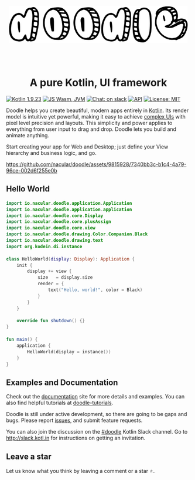 <div style="text-align:center"><img src="docs/img/doodle.svg" alt="doodle" style="height:100px;margin-bottom:50px"></div>
<div style="text-align:center"><h1>A pure Kotlin, UI framework</h1></div>

[![Kotlin 1.9.23](https://img.shields.io/badge/Kotlin_1.9.23-blue.svg?style=for-the-badge&logo=kotlin&logoColor=white)](http://kotlinlang.org)
[![JS Wasm, JVM](https://img.shields.io/badge/JS%2C_Wasm%2C_JVM-purple?style=for-the-badge&logo=kotlin&logoColor=white)](https://kotlinlang.org/docs/js-overview.html)
[![Chat: on slack](https://img.shields.io/badge/doodle-gray.svg?style=for-the-badge&logo=slack)](https://kotlinlang.slack.com/messages/doodle)
[![API](https://img.shields.io/badge/API-orange?style=for-the-badge)](https://nacular.github.io/doodle/)
[![License: MIT](https://img.shields.io/badge/MIT_License-green.svg?style=for-the-badge)](https://github.com/pusolito/doodle/blob/master/LICENSE)

Doodle helps you create beautiful, modern apps entirely in [Kotlin](http://kotlinlang.org). Its render model is intuitive yet powerful, making it easy to achieve [complex UIs](https://nacular.github.io/doodle-tutorials/docs/introduction) with pixel level precision and layouts. This simplicity and power applies to everything from user input to drag and drop. Doodle lets you build and animate anything.

Start creating your app for Web and Desktop; just define your View hierarchy and business logic, and go.

https://github.com/nacular/doodle/assets/9815928/7340bb3c-b1c4-4a79-96ce-002d6f255e0b

## Hello World
```kotlin
import io.nacular.doodle.application.Application
import io.nacular.doodle.application.application
import io.nacular.doodle.core.Display
import io.nacular.doodle.core.plusAssign
import io.nacular.doodle.core.view
import io.nacular.doodle.drawing.Color.Companion.Black
import io.nacular.doodle.drawing.text
import org.kodein.di.instance

class HelloWorld(display: Display): Application {
    init {
        display += view {
            size   = display.size
            render = {
                text("Hello, world!", color = Black)
            }
        }
    }

    override fun shutdown() {}
}

fun main() {
    application {
        HelloWorld(display = instance())
    }
}
```
## Examples and Documentation

Check out the [documentation](https://nacular.github.io/doodle/) site for more details and examples. You can also find helpful tutorials at [doodle-tutorials](https://nacular.github.io/doodle-tutorials).

Doodle is still under active development, so there are going to be gaps and bugs. Please report [issues](https://github.com/pusolito/doodle/issues), and submit feature requests.

You can also join the discussion on the [#doodle](https://kotlinlang.slack.com/messages/doodle) Kotlin Slack channel. Go to http://slack.kotl.in for instructions on getting an invitation.

## Leave a star

Let us know what you think by leaving a comment or a star ⭐️.